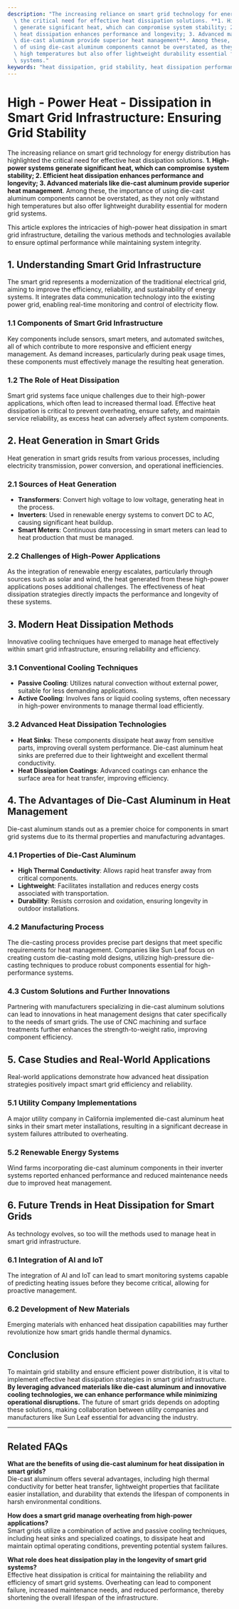 ```yaml
---
description: "The increasing reliance on smart grid technology for energy distribution has highlighted\
  \ the critical need for effective heat dissipation solutions. **1. High-power systems\
  \ generate significant heat, which can compromise system stability; 2. Efficient\
  \ heat dissipation enhances performance and longevity; 3. Advanced materials like\
  \ die-cast aluminum provide superior heat management**. Among these, the importance\
  \ of using die-cast aluminum components cannot be overstated, as they not only withstand\
  \ high temperatures but also offer lightweight durability essential for modern grid\
  \ systems."
keywords: "heat dissipation, grid stability, heat dissipation performance, die casting process"
---
```

# High - Power Heat - Dissipation in Smart Grid Infrastructure: Ensuring Grid Stability

The increasing reliance on smart grid technology for energy distribution has highlighted the critical need for effective heat dissipation solutions. **1. High-power systems generate significant heat, which can compromise system stability; 2. Efficient heat dissipation enhances performance and longevity; 3. Advanced materials like die-cast aluminum provide superior heat management**. Among these, the importance of using die-cast aluminum components cannot be overstated, as they not only withstand high temperatures but also offer lightweight durability essential for modern grid systems.

This article explores the intricacies of high-power heat dissipation in smart grid infrastructure, detailing the various methods and technologies available to ensure optimal performance while maintaining system integrity. 

## **1. Understanding Smart Grid Infrastructure**

The smart grid represents a modernization of the traditional electrical grid, aiming to improve the efficiency, reliability, and sustainability of energy systems. It integrates data communication technology into the existing power grid, enabling real-time monitoring and control of electricity flow. 

### **1.1 Components of Smart Grid Infrastructure**

Key components include sensors, smart meters, and automated switches, all of which contribute to more responsive and efficient energy management. As demand increases, particularly during peak usage times, these components must effectively manage the resulting heat generation.

### **1.2 The Role of Heat Dissipation**

Smart grid systems face unique challenges due to their high-power applications, which often lead to increased thermal load. Effective heat dissipation is critical to prevent overheating, ensure safety, and maintain service reliability, as excess heat can adversely affect system components.

## **2. Heat Generation in Smart Grids**

Heat generation in smart grids results from various processes, including electricity transmission, power conversion, and operational inefficiencies. 

### **2.1 Sources of Heat Generation**

- **Transformers**: Convert high voltage to low voltage, generating heat in the process.
- **Inverters**: Used in renewable energy systems to convert DC to AC, causing significant heat buildup.
- **Smart Meters**: Continuous data processing in smart meters can lead to heat production that must be managed.

### **2.2 Challenges of High-Power Applications**

As the integration of renewable energy escalates, particularly through sources such as solar and wind, the heat generated from these high-power applications poses additional challenges. The effectiveness of heat dissipation strategies directly impacts the performance and longevity of these systems.

## **3. Modern Heat Dissipation Methods**

Innovative cooling techniques have emerged to manage heat effectively within smart grid infrastructure, ensuring reliability and efficiency.

### **3.1 Conventional Cooling Techniques**

- **Passive Cooling**: Utilizes natural convection without external power, suitable for less demanding applications.
- **Active Cooling**: Involves fans or liquid cooling systems, often necessary in high-power environments to manage thermal load efficiently.

### **3.2 Advanced Heat Dissipation Technologies**

- **Heat Sinks**: These components dissipate heat away from sensitive parts, improving overall system performance. Die-cast aluminum heat sinks are preferred due to their lightweight and excellent thermal conductivity.
- **Heat Dissipation Coatings**: Advanced coatings can enhance the surface area for heat transfer, improving efficiency.
  
## **4. The Advantages of Die-Cast Aluminum in Heat Management**

Die-cast aluminum stands out as a premier choice for components in smart grid systems due to its thermal properties and manufacturing advantages.

### **4.1 Properties of Die-Cast Aluminum**

- **High Thermal Conductivity**: Allows rapid heat transfer away from critical components.
- **Lightweight**: Facilitates installation and reduces energy costs associated with transportation.
- **Durability**: Resists corrosion and oxidation, ensuring longevity in outdoor installations.

### **4.2 Manufacturing Process**

The die-casting process provides precise part designs that meet specific requirements for heat management. Companies like Sun Leaf focus on creating custom die-casting mold designs, utilizing high-pressure die-casting techniques to produce robust components essential for high-performance systems.

### **4.3 Custom Solutions and Further Innovations**

Partnering with manufacturers specializing in die-cast aluminum solutions can lead to innovations in heat management designs that cater specifically to the needs of smart grids. The use of CNC machining and surface treatments further enhances the strength-to-weight ratio, improving component efficiency.

## **5. Case Studies and Real-World Applications**

Real-world applications demonstrate how advanced heat dissipation strategies positively impact smart grid efficiency and reliability.

### **5.1 Utility Company Implementations**

A major utility company in California implemented die-cast aluminum heat sinks in their smart meter installations, resulting in a significant decrease in system failures attributed to overheating.

### **5.2 Renewable Energy Systems**

Wind farms incorporating die-cast aluminum components in their inverter systems reported enhanced performance and reduced maintenance needs due to improved heat management.

## **6. Future Trends in Heat Dissipation for Smart Grids**

As technology evolves, so too will the methods used to manage heat in smart grid infrastructure. 

### **6.1 Integration of AI and IoT**

The integration of AI and IoT can lead to smart monitoring systems capable of predicting heating issues before they become critical, allowing for proactive management.

### **6.2 Development of New Materials**

Emerging materials with enhanced heat dissipation capabilities may further revolutionize how smart grids handle thermal dynamics.

## **Conclusion**

To maintain grid stability and ensure efficient power distribution, it is vital to implement effective heat dissipation strategies in smart grid infrastructure. **By leveraging advanced materials like die-cast aluminum and innovative cooling technologies, we can enhance performance while minimizing operational disruptions.** The future of smart grids depends on adopting these solutions, making collaboration between utility companies and manufacturers like Sun Leaf essential for advancing the industry.

---

## Related FAQs

**What are the benefits of using die-cast aluminum for heat dissipation in smart grids?**  
Die-cast aluminum offers several advantages, including high thermal conductivity for better heat transfer, lightweight properties that facilitate easier installation, and durability that extends the lifespan of components in harsh environmental conditions. 

**How does a smart grid manage overheating from high-power applications?**  
Smart grids utilize a combination of active and passive cooling techniques, including heat sinks and specialized coatings, to dissipate heat and maintain optimal operating conditions, preventing potential system failures.

**What role does heat dissipation play in the longevity of smart grid systems?**  
Effective heat dissipation is critical for maintaining the reliability and efficiency of smart grid systems. Overheating can lead to component failure, increased maintenance needs, and reduced performance, thereby shortening the overall lifespan of the infrastructure.

